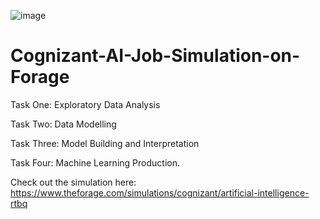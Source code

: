 ![image](https://github.com/LahariPriya0826/Cognizant-AI-Job-Simulation-on-Forage/assets/147991453/a6ebba54-4380-4455-940f-9a107bd66a71)








# Cognizant-AI-Job-Simulation-on-Forage

Task One: Exploratory Data Analysis




Task Two: Data Modelling




Task Three: Model Building and Interpretation




Task Four: Machine Learning Production.




Check out the simulation here: https://www.theforage.com/simulations/cognizant/artificial-intelligence-rtbq


